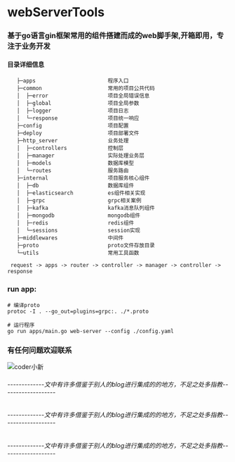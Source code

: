 # webServerTools

### 基于go语言gin框架常用的组件搭建而成的web脚手架,开箱即用，专注于业务开发


#### 目录详细信息
 ```text
    ├─apps                       程序入口
    ├─common                     常用的项目公共代码
    │  ├─error                   项目全局错误信息
    │  ├─global                  项目全局参数
    │  ├─logger                  项目日志
    │  └─response                项目统一响应
    ├─config                     项目配置
    ├─deploy                     项目部署文件
    ├─http_server                业务处理
    │  ├─controllers             控制层
    │  ├─manager                 实际处理业务层
    │  ├─models                  数据库模型
    │  └─routes                  服务路由
    ├─internal                   项目服务核心组件
    │  ├─db                      数据库组件
    │  ├─elasticsearch           es组件相关实现
    │  ├─grpc                    grpc相关案例
    │  ├─kafka                   kafka消息队列组件
    │  ├─mongodb                 mongodb组件
    │  ├─redis                   redis组件
    │  └─sessions                session实现
    ├─middlewares                中间件
    ├─proto                      proto文件存放目录
    └─utils                      常用工具函数

  request -> apps -> router -> controller -> manager -> controller -> response
 ```
### run app:
```shell
# 编译proto
protoc -I . --go_out=plugins=grpc:. ./*.proto

# 运行程序
go run apps/main.go web-server --config ./config.yaml
```

### 有任何问题欢迎联系
![coder小新]([https://github.com/coderitx/webServerTools/assets/54300717/a6308135-9f01-4b77-8213-06e2f4979c6f](https://wx-1317712916.cos.ap-beijing.myqcloud.com/%E6%89%AB%E7%A0%81_%E6%90%9C%E7%B4%A2%E8%81%94%E5%90%88%E4%BC%A0%E6%92%AD%E6%A0%B7%E5%BC%8F-%E6%A0%87%E5%87%86%E8%89%B2%E7%89%88.png))


<h6>-------------文中有许多借鉴于别人的blog进行集成的的地方，不足之处多指教-------------------</h6>
<h6>-------------文中有许多借鉴于别人的blog进行集成的的地方，不足之处多指教-------------------</h6>
<h6>-------------文中有许多借鉴于别人的blog进行集成的的地方，不足之处多指教-------------------</h6>
